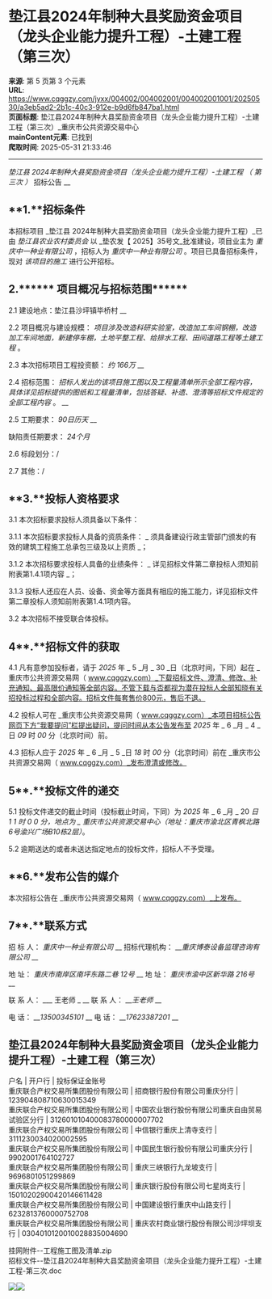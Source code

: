 # 垫江县2024年制种大县奖励资金项目（龙头企业能力提升工程）-土建工程（第三次）

**来源**: 第 5 页第 3 个元素  
**URL**: https://www.cqggzy.com/jyxx/004002/004002001/004002001001/20250530/a3eb5ad2-2b1c-40c3-912e-b9d6fb847ba1.html  
**页面标题**: 垫江县2024年制种大县奖励资金项目（龙头企业能力提升工程）-土建工程（第三次）_重庆市公共资源交易中心  
**mainContent元素**: 已找到  
**爬取时间**: 2025-05-31 21:33:46

---

 _垫江县_ _2024年制种大县奖励资金项目（龙头企业能力提升工程）-土建工程_ _（_ _第三次_ _）_ 招标公告 __

## **1.********招标条件******

本招标项目 _垫江县 2024年制种大县奖励资金项目（龙头企业能力提升工程）_已由 _垫江县农业农村委员会_ 以 _垫农发【 2025】35号文_批准建设，项目业主为 _重庆中一种业有限公司_ ，招标人为 _重庆中一种业有限公司_ 。项目已具备招标条件，现对 _该项目的施工_ 进行公开招标。

## **2.******** 项目概况与招标范围******

2.1 建设地点：垫江县沙坪镇毕桥村 __

2.2 项目概况与建设规模： _项目涉及改造科研实验室，改造加工车间钢棚，改造加工车间地面，新建停车棚，土地平整工程、给排水工程、田间道路工程等土建工程_ 。

2.3 本次招标项目工程投资额： _约 166万_ __

2.4 招标范围： _招标人发出的该项目施工图以及工程量清单所示全部工程内容，具体详见招标提供的图纸和工程量清单，包括答疑、补遗、澄清等招标文件规定的全部工程内容_ 。 __

2.5 工期要求： _90日历天_ __

缺陷责任期要求： _24个月_

2.6 标段划分：/

2.7 其他：/ 

## **3.********投标人资格要求******

3.1 本次招标要求投标人须具备以下条件：

3.1.1 本次招标要求投标人具备的资质条件： _ 须具备建设行政主管部门颁发的有效的建筑工程施工总承包三级及以上资质 _；

3.1.2 本次招标要求投标人具备的业绩条件： _ 详见招标文件第二章投标人须知前附表第1.4.1项内容 _；

3.1.3 投标人还应在人员、设备、资金等方面具有相应的施工能力，详见招标文件第二章投标人须知前附表第1.4.1项内容。

3.2 本次招标不接受联合体投标。

## **4****.********招标文件的获取******

4.1 凡有意参加投标者，请于 _2025_ 年 _ 5 _月 _ 30 _日（北京时间，下同）起在 _重庆市公共资源交易网（ www.cqggzy.com）_下载招标文件、澄清、修改、补充通知、最高限价通知等全部内容。不管下载与否都视为潜在投标人全部知晓有关招投标过程和全部内容。招标文件每套售价800元，售后不退。

4.2 投标人可在 _重庆市公共资源交易网（ www.cqggzy.com）_本项目招标公告网页下方“我要提问”栏提出疑问，提问时间从本公告发布至 _2025_ 年 _ 6 _月 _ 4 _日 _09_ 时 _00_ 分（北京时间）前。

4.3 招标人应于 _2025_ 年 _ 6 _月 _ 5 _日 _18_ 时 _00_ 分（北京时间）前在 _重庆市公共资源交易网（ www.cqggzy.com）_发布澄清或修改。

## **5****.********投标文件的递交******

5.1 投标文件递交的截止时间（投标截止时间，下同）为 _2025_ 年 _ 6 _月 _ 20 _日 _1_ _1_ 时 _0_ _0_ 分，地点为 _ 重庆市公共资源交易中心（地址：重庆市渝北区青枫北路6号渝兴广场B10栋2层）_。

5.2 逾期送达的或者未送达指定地点的投标文件，招标人不予受理。

## **6.********发布公告的媒介******

本次招标公告在 _重庆市公共资源交易网（ www.cqggzy.com）_上发布。

## **7****.********联系方式******

招 标 人： _重庆中一种业有限公司_ __ 招标代理机构： ___重庆博泰设备监理咨询有限公司_ __

地 址： _重庆市南岸区南坪东路二巷 12号_ __ 地 址： _重庆市渝中区新华路 216号_ __

联 系 人： ___ 王老师 _ __ 联 系 人： ___王老师_ __

电 话： ___13500345101_ __ 电 话： ___17623387201_ __

  
垫江县2024年制种大县奖励资金项目（龙头企业能力提升工程）-土建工程（第三次）  
---  
户名 | 开户行 | 投标保证金账号  
重庆联合产权交易所集团股份有限公司 | 招商银行股份有限公司重庆分行 | 123904808710630015349  
重庆联合产权交易所集团股份有限公司 | 中国农业银行股份有限公司重庆自由贸易试验区分行 | 312601010400083780000007702  
重庆联合产权交易所集团股份有限公司 | 中信银行重庆上清寺支行 | 3111230034020002595  
重庆联合产权交易所集团股份有限公司 | 中国民生银行股份有限公司重庆分行 | 9902001764102727  
重庆联合产权交易所集团股份有限公司 | 重庆三峡银行九龙坡支行 | 9696801051299869  
重庆联合产权交易所集团股份有限公司 | 重庆银行股份有限公司七星岗支行 | 15010202900420146611428  
重庆联合产权交易所集团股份有限公司 | 中国建设银行重庆中山路支行 | 6232813760000752708  
重庆联合产权交易所集团股份有限公司 | 重庆农村商业银行股份有限公司沙坪坝支行 | 0304010120010028835004690  
  
  
  
挂网附件--工程施工图及清单.zip    
招标文件--垫江县2024年制种大县奖励资金项目（龙头企业能力提升工程）-土建工程-第三次.doc    
  
  
  
  
[![](https://ztb.cqggzy.com/CQTPFrame/css/img/tiwen.png)](http://ztb.cqggzy.com/CQTPFrame/jsgcztbmis2/pages/onlinetiwen/OnLineTiWen_Detail?GongGaoGuid=a3eb5ad2-2b1c-40c3-912e-b9d6fb847ba1)[![](https://ztb.cqggzy.com/CQTPFrame/css/img/baohan.png)](https://jrfw.cqggzy.com)

